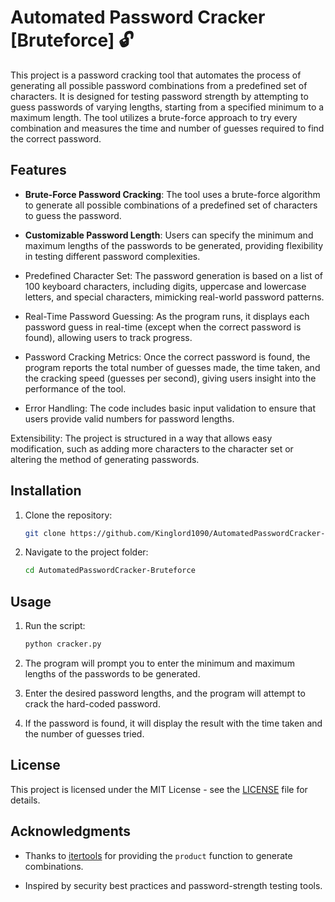 
# Automated Password Cracker [Bruteforce] 🔓

This project is a password cracking tool that automates the process of generating all possible password combinations from a predefined set of characters. It is designed for testing password strength by attempting to guess passwords of varying lengths, starting from a specified minimum to a maximum length. The tool utilizes a brute-force approach to try every combination and measures the time and number of guesses required to find the correct password.


## Features

- **Brute-Force Password Cracking**: The tool uses a brute-force algorithm to generate all possible combinations of a predefined set of characters to guess the password.
- **Customizable Password Length**: Users can specify the minimum and maximum lengths of the passwords to be generated, providing flexibility in testing different password complexities.

- Predefined Character Set: The password generation is based on a list of 100 keyboard characters, including digits, uppercase and lowercase letters, and special characters, mimicking real-world password patterns.

- Real-Time Password Guessing: As the program runs, it displays each password guess in real-time (except when the correct password is found), allowing users to track progress.

- Password Cracking Metrics: Once the correct password is found, the program reports the total number of guesses made, the time taken, and the cracking speed (guesses per second), giving users insight into the performance of the tool.

- Error Handling: The code includes basic input validation to ensure that users provide valid numbers for password lengths.

Extensibility: The project is structured in a way that allows easy modification, such as adding more characters to the character set or altering the method of generating passwords.


## Installation

1. Clone the repository:
    ```bash
    git clone https://github.com/Kinglord1090/AutomatedPasswordCracker-Bruteforce.git
    ```
2. Navigate to the project folder:
    ```bash
    cd AutomatedPasswordCracker-Bruteforce
    ```
## Usage

1. Run the script:
    ```bash
    python cracker.py
    ```
2. The program will prompt you to enter the minimum and maximum lengths of the passwords to be generated.

3. Enter the desired password lengths, and the program will attempt to crack the hard-coded password.

4. If the password is found, it will display the result with the time taken and the number of guesses tried.


## License

This project is licensed under the MIT License - see the [LICENSE](LICENSE) file for details.


## Acknowledgments

- Thanks to [itertools](https://docs.python.org/3/library/itertools.html) for providing the `product` function to generate combinations.

- Inspired by security best practices and password-strength testing tools.
